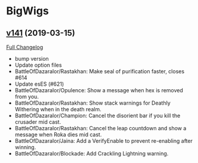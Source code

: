 # BigWigs

## [v141](https://github.com/BigWigsMods/BigWigs/tree/v141) (2019-03-15)
[Full Changelog](https://github.com/BigWigsMods/BigWigs/compare/v140...v141)

- bump version  
- Update option files  
- BattleOfDazaralor/Rastakhan: Make seal of purification faster, closes #614  
- Update esES (#621)  
- BattleOfDazaralor/Opulence: Show a message when hex is removed from you.  
- BattleOfDazaralor/Rastakhan: Show stack warnings for Deathly Withering when in the death realm.  
- BattleOfDazaralor/Champion: Cancel the disorient bar if you kill the crusader mid cast.  
- BattleOfDazaralor/Rastakhan: Cancel the leap countdown and show a message when Roka dies mid cast.  
- BattleOfDazaralor/Jaina: Add a VerifyEnable to prevent re-enabling after winning.  
- BattleOfDazaralor/Blockade: Add Crackling Lightning warning.  
